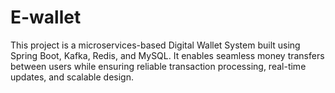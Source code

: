# E-wallet
This project is a microservices-based Digital Wallet System built using Spring Boot, Kafka, Redis, and MySQL. It enables seamless money transfers between users while ensuring reliable transaction processing, real-time updates, and scalable design.
